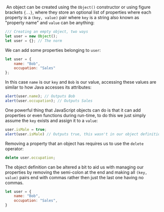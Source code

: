  An object can be created using the `Object()` constructor or using figure brackets `{..}`, where they store an optional list of properties where each property is a `(key, value)` pair where `key` is a string also known as "property name" and `value` can be anything:
```javascript
/// Creating an empty object, two ways
let user = new Object();
let user = {}; // The norm
```
We can add some properties belonging to `user`:
```javascript
let user = {
	name: "Bob",
	occupation: "Sales"
};
```
In this case `name` is our `key` and `Bob` is our value, accessing these values are similar to how Java accesses its attributes:
```javascript
alert(user.name); // Outputs Bob
alert(user.occupation); // Outputs Sales
```
One powerful thing that JavaScript objects can do is that it can add properties or even functions during run-time, to do this we just simply assume the `key` exists and assign it to a `value`:
```javascript
user.isMale = true;
alert(user.isMale) // Outputs true, this wasn't in our object definition but it exists now
```
Removing a property that an object has requires us to use the `delete` operator:
```javascript
delete user.occupation;
```
The object definition can be altered a bit to aid us with managing our properties by removing the semi-colon at the end and making all `(key, value)` pairs end with commas rather then just the last one having no commas.
```javascript
let user = {
	name: "Bob",
	occupation: "Sales",
}
```